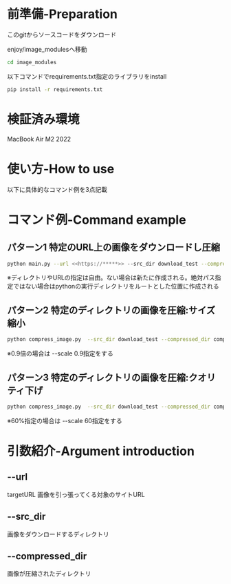 # 前準備-Preparation
このgitからソースコードをダウンロード

enjoy/image_modulesへ移動
```bash
cd image_modules
```

以下コマンドでrequirements.txt指定のライブラリをinstall
```bash
pip install -r requirements.txt
```

# 検証済み環境
MacBook Air M2 2022

# 使い方-How to use
以下に具体的なコマンド例を3点記載


# コマンド例-Command example
## パターン1 特定のURL上の画像をダウンロードし圧縮
```bash
python main.py --url <<https://*****>> --src_dir download_test --compressed_dir compress_test 
```
※ディレクトリやURLの指定は自由。ない場合は新たに作成される。絶対パス指定ではない場合はpythonの実行ディレクトリをルートとした位置に作成される


## パターン2 特定のディレクトリの画像を圧縮:サイズ縮小
```bash
python compress_image.py  --src_dir download_test --compressed_dir compresse_test --resize True --scale 0.7
```
※0.9倍の場合は --scale 0.9指定をする

## パターン3 特定のディレクトリの画像を圧縮:クオリティ下げ
```bash
python compress_image.py  --src_dir download_test --compressed_dir compress_test --requality True --quality 80
```
※60%指定の場合は --scale 60指定をする

# 引数紹介-Argument introduction
## --url 
targetURL
画像を引っ張ってくる対象のサイトURL

## --src_dir 
画像をダウンロードするディレクトリ

## --compressed_dir
画像が圧縮されたディレクトリ
